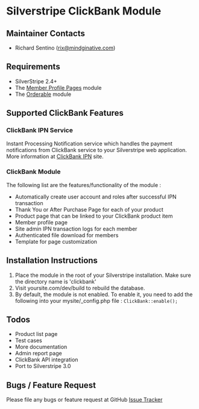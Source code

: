 Silverstripe ClickBank Module
============================

Maintainer Contacts
-------------------
*  Richard Sentino (<rix@mindginative.com>)

Requirements
------------
* SilverStripe 2.4+
* The [Member Profile Pages](https://github.com/ajshort/silverstripe-memberprofiles) module
* The [Orderable](https://github.com/ajshort/silverstripe-orderable) module 

Supported ClickBank Features
----------------------------

### ClickBank IPN Service
Instant Processing Notification service which handles the payment notifications from ClickBank service to your
Silverstripe web application. More information at [ClickBank IPN](http://www.clickbank.com/help/affiliate-help/affiliate-tools/instant-notification-service/) site.  

### ClickBank Module
The following list are the features/functionality of the module :

* Automatically create user account and roles after successful IPN transaction
* Thank You or After Purchase Page for each of your product
* Product page that can be linked to your ClickBank product item
* Member profile page
* Site admin IPN transaction logs for each member
* Authenticated file download for members
* Template for page customization

Installation Instructions
-------------------------
1. Place the module in the root of your Silverstripe installation. Make sure the directory name is 'clickbank' 
2. Visit yoursite.com/dev/build to rebuild the database.
3. By default, the module is not enabled. To enable it, you need to add the following into your mysite/_config.php file : <code>ClickBank::enable();</code> 

Todos
----- 
* Product list page
* Test cases
* More documentation 
* Admin report page
* ClickBank API integration
* Port to Silverstripe 3.0

Bugs / Feature Request 
----------------------
Please file any bugs or feature request at GitHub [Issue Tracker](https://github.com/rixrix/silverstripe-clickbank/issues)